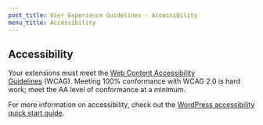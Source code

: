 ```yaml
---
post_title: User Experience Guidelines - Accessibility
menu_title: Accessibility
---
```


## Accessibility

Your extensions must meet the [Web Content Accessibility Guidelines](https://www.w3.org/WAI/standards-guidelines/wcag/) (WCAG). Meeting 100% conformance with WCAG 2.0 is hard work; meet the AA level of conformance at a minimum.

For more information on accessibility, check out the [WordPress accessibility quick start guide](https://make.wordpress.org/accessibility/handbook/best-practices/quick-start-guide/).
